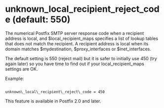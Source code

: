 # unknown_local_recipient_reject_code (default: 550)

The numerical Postfix SMTP server response code when a recipient
address is local, and $local\_recipient\_maps specifies a list of
lookup tables that does not match the recipient. A recipient
address is local when its domain matches $mydestination,
$proxy\_interfaces or $inet\_interfaces.




The default setting is 550 (reject mail) but it is safer to initially
use 450 (try again later) so you have time to find out if your
local\_recipient\_maps settings are OK.




Example:




```

unknown\_local\_recipient\_reject\_code = 450

```


This feature is available in Postfix 2.0 and later.



